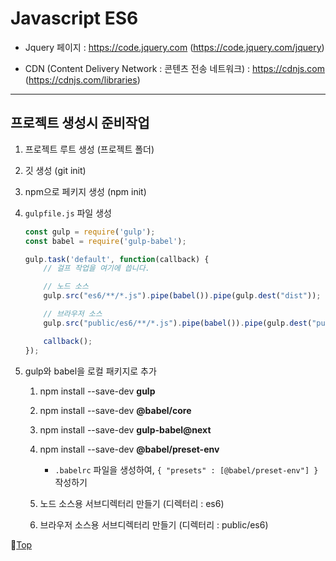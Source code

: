 # Javascript ES6

* Jquery 페이지 : https://code.jquery.com (https://code.jquery.com/jquery)

* CDN (Content Delivery Network : 콘텐츠 전송 네트워크) : https://cdnjs.com (https://cdnjs.com/libraries)

---

## 프로젝트 생성시 준비작업

1. 프로젝트 루트 생성 (프로젝트 폴더)

1. 깃 생성 (git init)

1. npm으로 페키지 생성 (npm init)

1. ``gulpfile.js`` 파일 생성

    ```javascript
    const gulp = require('gulp');
    const babel = require('gulp-babel');

    gulp.task('default', function(callback) {
        // 걸프 작업을 여기에 씁니다.

        // 노드 소스
        gulp.src("es6/**/*.js").pipe(babel()).pipe(gulp.dest("dist"));

        // 브라우저 소스
        gulp.src("public/es6/**/*.js").pipe(babel()).pipe(gulp.dest("public/dist"));

        callback();
    });
    ```

1. gulp와 babel을 로컬 패키지로 추가

    1. npm install --save-dev **gulp**

    1. npm install --save-dev **@babel/core**

    1. npm install --save-dev **gulp-babel@next**

    1. npm install --save-dev **@babel/preset-env**

        * ``.babelrc`` 파일을 생성하여, ``{ "presets" : [@babel/preset-env"] }`` 작성하기

    1. 노드 소스용 서브디렉터리 만들기 (디렉터리 : es6)

    1. 브라우저 소스용 서브디렉터리 만들기 (디렉터리 : public/es6)

:camel:[Top](#javascript-es6)